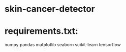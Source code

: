 # skin-cancer-detector





# requirements.txt:
numpy
pandas
matplotlib
seaborn
scikit-learn
tensorflow


